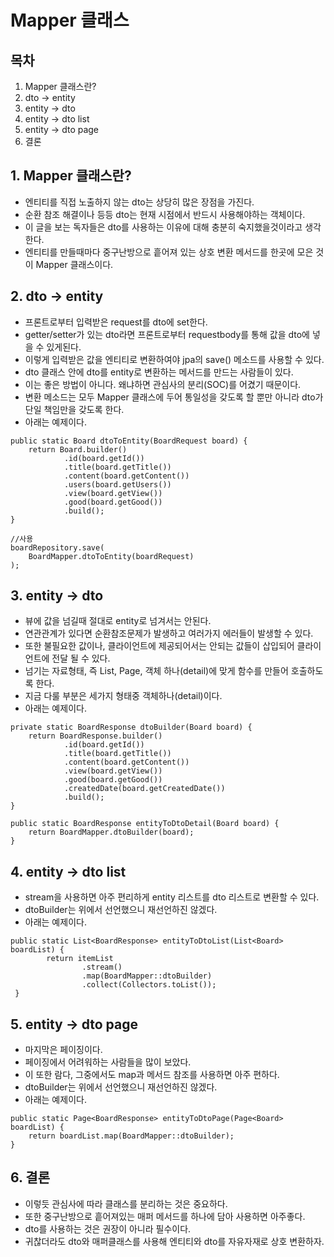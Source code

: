 # Mapper 클래스

## 목차
1. Mapper 클래스란?
2. dto -> entity
3. entity -> dto 
4. entity -> dto list
5. entity -> dto page
6. 결론

## 1. Mapper 클래스란?
* 엔티티를 직접 노출하지 않는 dto는 상당히 많은 장점을 가진다.
* 순환 참조 해결이나 등등 dto는 현재 시점에서 반드시 사용해야하는 객체이다.
* 이 글을 보는 독자들은 dto를 사용하는 이유에 대해 충분히 숙지했을것이라고 생각한다.
* 엔티티를 만들때마다 중구난방으로 흩어져 있는 상호 변환 메서드를 한곳에 모은 것이 Mapper 클래스이다.

## 2. dto -> entity 
* 프론트로부터 입력받은 request를 dto에 set한다.
* getter/setter가 있는 dto라면 프론트로부터 requestbody를 통해 값을 dto에 넣을 수 있게된다.
* 이렇게 입력받은 값을 엔티티로 변환하여야 jpa의 save() 메소드를 사용할 수 있다.
* dto 클래스 안에 dto를 entity로 변환하는 메서드를 만드는 사람들이 있다.
* 이는 좋은 방법이 아니다. 왜냐하면 관심사의 분리(SOC)를 어겼기 때문이다.
* 변환 메소드는 모두 Mapper 클래스에 두어 통일성을 갖도록 할 뿐만 아니라 dto가 단일 책임만을 갖도록 한다.
* 아래는 예제이다.
```
public static Board dtoToEntity(BoardRequest board) {
    return Board.builder()
            .id(board.getId())
            .title(board.getTitle())
            .content(board.getContent())
            .users(board.getUsers())
            .view(board.getView())
            .good(board.getGood())
            .build();
}

//사용
boardRepository.save(
    BoardMapper.dtoToEntity(boardRequest)
);
```

## 3. entity -> dto
* 뷰에 값을 넘길때 절대로 entity로 넘겨서는 안된다.
* 연관관계가 있다면 순환참조문제가 발생하고 여러가지 에러들이 발생할 수 있다.
* 또한 불필요한 값이나, 클라이언트에 제공되어서는 안되는 값들이 삽입되어 클라이언트에 전달 될 수 있다.
* 넘기는 자료형태, 즉 List, Page, 객체 하나(detail)에 맞게 함수를 만들어 호출하도록 한다.
* 지금 다룰 부분은 세가지 형태중 객체하나(detail)이다.
* 아래는 예제이다.
```
private static BoardResponse dtoBuilder(Board board) {
    return BoardResponse.builder()
            .id(board.getId())
            .title(board.getTitle())
            .content(board.getContent())
            .view(board.getView())
            .good(board.getGood())
            .createdDate(board.getCreatedDate())
            .build();
}

public static BoardResponse entityToDtoDetail(Board board) {
    return BoardMapper.dtoBuilder(board);
}
```

## 4. entity -> dto list
* stream을 사용하면 아주 편리하게 entity 리스트를 dto 리스트로 변환할 수 있다.
* dtoBuilder는 위에서 선언했으니 재선언하진 않겠다.
* 아래는 예제이다.
```
public static List<BoardResponse> entityToDtoList(List<Board> boardList) {
        return itemList
                .stream()
                .map(BoardMapper::dtoBuilder)
                .collect(Collectors.toList());
 }
```

## 5. entity -> dto page
* 마지막은 페이징이다.
* 페이징에서 어려워하는 사람들을 많이 보았다.
* 이 또한 람다, 그중에서도 map과 메서드 참조를 사용하면 아주 편하다.
* dtoBuilder는 위에서 선언했으니 재선언하진 않겠다.
* 아래는 예제이다.
```
public static Page<BoardResponse> entityToDtoPage(Page<Board> boardList) {
    return boardList.map(BoardMapper::dtoBuilder);
}
```

## 6. 결론
* 이렇듯 관심사에 따라 클래스를 분리하는 것은 중요하다.
* 또한 중구난방으로 흩어져있는 매퍼 메서드를 하나에 담아 사용하면 아주좋다.
* dto를 사용하는 것은 권장이 아니라 필수이다.
* 귀찮더라도 dto와 매퍼클래스를 사용해 엔티티와 dto를 자유자재로 상호 변환하자.
